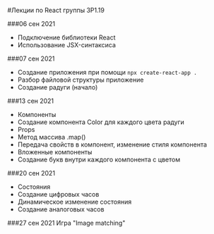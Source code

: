 #Лекции по React группы 3Р1.19

###06 сен 2021
* Подключение библиотеки React
* Использование JSX-синтаксиса

###07 сен 2021
* Создание приложения при помощи 
  ```npx create-react-app .```
* Разбор файловой структуры приложение
* Создание радуги (начало)

###13 сен 2021
* Компоненты
* Создание компонента Color для каждого цвета радуги
* Props
* Метод массива .map()
* Передача свойств в компонент, изменение стиля компонента
* Вложенные компоненты
* Создание букв внутри каждого компонента с цветом

###20 сен 2021
* Состояния
* Создание цифровых часов
* Динамическое изменение состояния
* Создание аналоговых часов

###27 сен 2021
Игра "Image matching"